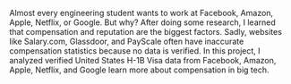 Almost every engineering student wants to work at Facebook, Amazon, Apple, Netflix, or Google. But why? After doing some research, I learned that compensation and reputation are the biggest factors. Sadly, websites like Salary.com, Glassdoor, and PayScale often have inaccurate compensation statistics because no data is verified. In this project, I analyzed verified United States H-1B Visa data from Facebook, Amazon, Apple, Netflix, and Google learn more about compensation in big tech.
